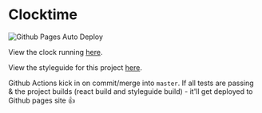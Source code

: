 # Clocktime

![Github Pages Auto Deploy](https://github.com/josiahayres/clocktime/workflows/Github%20Pages%20Auto%20Deploy/badge.svg?branch=master)

View the clock running [here](https://josiahayres.github.io/clocktime/).

View the styleguide for this project [here](https://josiahayres.github.io/clocktime/styleguide/index.html).


Github Actions kick in on commit/merge into `master`. 
If all tests are passing & the project builds (react build and styleguide build) - it'll get deployed to Github pages site 👍
